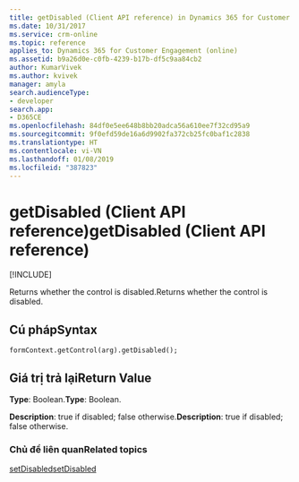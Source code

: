 ```yaml
---
title: getDisabled (Client API reference) in Dynamics 365 for Customer Engagement| MicrosoftDocs
ms.date: 10/31/2017
ms.service: crm-online
ms.topic: reference
applies_to: Dynamics 365 for Customer Engagement (online)
ms.assetid: b9a26d0e-c0fb-4239-b17b-df5c9aa84cb2
author: KumarVivek
ms.author: kvivek
manager: amyla
search.audienceType:
- developer
search.app:
- D365CE
ms.openlocfilehash: 84df0e5ee648b8bb20adca56a610ee7f32cd95a9
ms.sourcegitcommit: 9f0efd59de16a6d9902fa372cb25fc0baf1c2838
ms.translationtype: HT
ms.contentlocale: vi-VN
ms.lasthandoff: 01/08/2019
ms.locfileid: "387823"
---
```

# <a name="getdisabled-client-api-reference"></a><span data-ttu-id="ee1b2-102">getDisabled (Client API reference)</span><span class="sxs-lookup"><span data-stu-id="ee1b2-102">getDisabled (Client API reference)</span></span>

[!INCLUDE[](../../../../includes/cc_applies_to_update_9_0_0.md)]

<span data-ttu-id="ee1b2-103">Returns whether the control is disabled.</span><span class="sxs-lookup"><span data-stu-id="ee1b2-103">Returns whether the control is disabled.</span></span>

## <a name="syntax"></a><span data-ttu-id="ee1b2-104">Cú pháp</span><span class="sxs-lookup"><span data-stu-id="ee1b2-104">Syntax</span></span>

`formContext.getControl(arg).getDisabled();`

## <a name="return-value"></a><span data-ttu-id="ee1b2-105">Giá trị trả lại</span><span class="sxs-lookup"><span data-stu-id="ee1b2-105">Return Value</span></span>

<span data-ttu-id="ee1b2-106">**Type**: Boolean.</span><span class="sxs-lookup"><span data-stu-id="ee1b2-106">**Type**: Boolean.</span></span>

<span data-ttu-id="ee1b2-107">**Description**: true if disabled; false otherwise.</span><span class="sxs-lookup"><span data-stu-id="ee1b2-107">**Description**: true if disabled; false otherwise.</span></span> 

### <a name="related-topics"></a><span data-ttu-id="ee1b2-108">Chủ đề liên quan</span><span class="sxs-lookup"><span data-stu-id="ee1b2-108">Related topics</span></span>

[<span data-ttu-id="ee1b2-109">setDisabled</span><span class="sxs-lookup"><span data-stu-id="ee1b2-109">setDisabled</span></span>](setDisabled.md)

